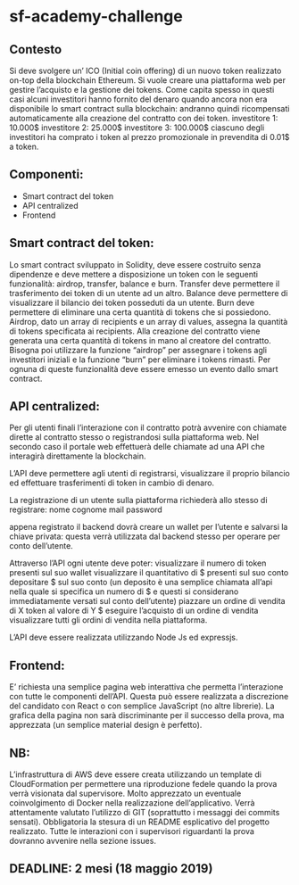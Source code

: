 # sf-academy-challenge

## Contesto
Si deve svolgere un’ ICO (Initial coin offering) di un nuovo token realizzato on-top della blockchain Ethereum.
Si vuole creare una piattaforma web per gestire l’acquisto e la gestione dei tokens.
Come capita spesso in questi casi alcuni investitori hanno fornito del denaro quando ancora non era disponibile lo smart contract sulla blockchain: andranno quindi ricompensati automaticamente alla creazione del contratto con dei token.
investitore 1: 10.000$
investitore 2: 25.000$
investitore 3: 100.000$
ciascuno degli investitori ha comprato i token al prezzo promozionale in prevendita di 0.01$ a token.

## Componenti:
- Smart contract del token
- API centralized
- Frontend

## Smart contract del token:
Lo smart contract sviluppato in Solidity, deve essere costruito senza dipendenze e deve mettere a disposizione un token con le seguenti funzionalità: airdrop, transfer, balance e burn.
Transfer deve permettere il trasferimento dei token di un utente ad un altro. Balance deve permettere di visualizzare il bilancio dei token posseduti da un utente. Burn deve permettere di eliminare una certa quantità di tokens che si possiedono. Airdrop, dato un array di recipients e un array di values, assegna la quantità di tokens specificata ai recipients. Alla creazione del contratto viene generata una certa quantità di tokens in mano al creatore del contratto. Bisogna poi utilizzare la funzione “airdrop” per assegnare i tokens agli investitori iniziali e la funzione “burn” per eliminare i tokens rimasti. 
Per ognuna di queste funzionalità deve essere emesso un evento dallo smart contract.

## API centralized:
Per gli utenti finali l’interazione con il contratto potrà avvenire con chiamate dirette al contratto stesso o registrandosi sulla piattaforma web.
Nel secondo caso il portale web effettuerà delle chiamate ad una API che interagirà direttamente la blockchain.

L’API deve permettere agli utenti di registrarsi, visualizzare il proprio bilancio ed effettuare trasferimenti di token in cambio di denaro.

La registrazione di un utente sulla piattaforma richiederà allo stesso di registrare:
nome
cognome
mail
password

appena registrato il backend dovrà creare un wallet per l’utente e salvarsi la chiave privata: questa verrà utilizzata dal backend stesso per operare per conto dell’utente.

Attraverso l’API ogni utente deve poter:
visualizzare il numero di token presenti sul suo wallet
visualizzare il quantitativo di $ presenti sul suo conto
depositare $ sul suo conto (un deposito è una semplice chiamata all’api nella quale si specifica un numero di $ e questi si considerano immediatamente versati sul conto dell’utente)
piazzare un ordine di vendita di X token al valore di Y $
eseguire l’acquisto di un ordine di vendita
visualizzare tutti gli ordini di vendita nella piattaforma.

L’API deve essere realizzata utilizzando Node Js ed expressjs.

## Frontend:
E’ richiesta una semplice pagina web interattiva che permetta l’interazione con tutte le componenti dell’API. Questa può essere realizzata a discrezione del candidato con React o con semplice JavaScript (no altre librerie). 
La grafica della pagina non sarà discriminante per il successo della prova, ma apprezzata (un semplice material design è perfetto).

## NB:
L’infrastruttura di AWS deve essere creata utilizzando un template di CloudFormation per permettere una riproduzione fedele quando la prova verrà visionata dal supervisore.
Molto apprezzato un eventuale coinvolgimento di Docker nella realizzazione dell’applicativo.
Verrà attentamente valutato l’utilizzo di GIT (soprattutto i messaggi dei commits sensati). Obbligatoria la stesura di un README esplicativo del progetto realizzato.
Tutte le interazioni con i supervisori riguardanti la prova dovranno avvenire nella sezione issues.

## DEADLINE: 2 mesi (18 maggio 2019)
